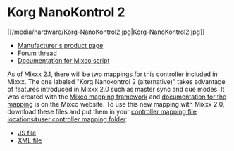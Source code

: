 # Korg NanoKontrol 2

[[/media/hardware/Korg-NanoKontrol2.jpg|Korg-NanoKontrol2.jpg]]

  - [Manufacturer's product
    page](http://www.korg.com/us/products/controllers/nanokontrol2/)
  - [Forum thread](http://www.mixxx.org/forums/viewtopic.php?f=7&t=4759)
  - [Documentation for Mixco
    script](https://sinusoid.es/mixco/script/korg_nanokontrol2.mixco.html)

As of Mixxx 2.1, there will be two mappings for this controller included
in Mixxx. The one labeled "Korg Nanokontrol 2 (alternative)" takes
advantage of features introduced in Mixxx 2.0 such as master sync and
cue modes. It was created with the [Mixco mapping
framework](https://sinusoid.es/mixco/) and [documentation for the
mapping](https://sinusoid.es/mixco/script/korg_nanokontrol2.mixco.html)
is on the Mixco website. To use this new mapping with Mixxx 2.0,
download these files and put them in your [controller mapping file
locations\#user controller mapping
folder](controller%20mapping%20file%20locations#user%20controller%20mapping%20folder):

  - [JS
    file](https://raw.githubusercontent.com/mixxxdj/mixxx/master/res/controllers/korg_nanokontrol2.mixco.output.js)
  - [XML
    file](https://raw.githubusercontent.com/mixxxdj/mixxx/master/res/controllers/korg_nanokontrol2.mixco.output.midi.xml)

